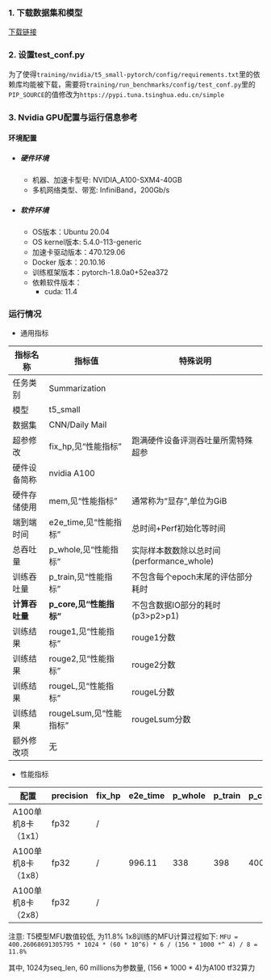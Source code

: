### 1. 下载数据集和模型
[下载链接](https://bd.bcebos.com/klx-pytorch-ipipe-bd/flagperf/datasets/t5_small_train.tar) 

### 2. 设置test_conf.py

为了使得`training/nvidia/t5_small-pytorch/config/requirements.txt`里的依赖库均能被下载，需要将`training/run_benchmarks/config/test_conf.py`里的`PIP_SOURCE`的值修改为`https://pypi.tuna.tsinghua.edu.cn/simple`

### 3. Nvidia GPU配置与运行信息参考
#### 环境配置
- ##### 硬件环境
    - 机器、加速卡型号: NVIDIA_A100-SXM4-40GB
    - 多机网络类型、带宽: InfiniBand，200Gb/s
- ##### 软件环境
   - OS版本：Ubuntu 20.04
   - OS kernel版本: 5.4.0-113-generic
   - 加速卡驱动版本：470.129.06
   - Docker 版本：20.10.16
   - 训练框架版本：pytorch-1.8.0a0+52ea372
   - 依赖软件版本：
     - cuda: 11.4

### 运行情况

* 通用指标

| 指标名称       | 指标值                  | 特殊说明                              |
| -------------- | ----------------------- | ------------------------------------- |
| 任务类别       | Summarization                |                                       |
| 模型           | t5_small                |                                       |
| 数据集         | CNN/Daily Mail            |                                       |
| 超参修改       | fix_hp,见“性能指标” | 跑满硬件设备评测吞吐量所需特殊超参 |
| 硬件设备简称   | nvidia A100             |                                       |
| 硬件存储使用   | mem,见“性能指标”        | 通常称为“显存”,单位为GiB              |
| 端到端时间     | e2e_time,见“性能指标”   | 总时间+Perf初始化等时间               |
| 总吞吐量       | p_whole,见“性能指标”    | 实际样本数数除以总时间(performance_whole) |
| 训练吞吐量     | p_train,见“性能指标”    | 不包含每个epoch末尾的评估部分耗时     |
| **计算吞吐量** | **p_core,见“性能指标”** | 不包含数据IO部分的耗时(p3>p2>p1)      |
| 训练结果       | rouge1,见“性能指标”        | rouge1分数            |
| 训练结果       | rouge2,见“性能指标”        | rouge2分数            |
| 训练结果       | rougeL,见“性能指标”        | rougeL分数            |
| 训练结果       | rougeLsum,见“性能指标”        | rougeLsum分数            |
| 额外修改项     | 无                      |                                       |

* 性能指标

| 配置               | precision | fix_hp | e2e_time | p_whole | p_train | p_core | rouge1  | rouge2  | rougeL  | rougeLsum  | mem |
| ------------------ | --------- | ---- | ---- | ---- | ---- | ---- |  ---- | ---- | ---- | ---- | ---- |
| A100单机8卡（1x1） | fp32 | / | | | | | | | | | |
| A100单机8卡（1x8） | fp32 | / | 996.11 | 338 | 398 | 400 | 41.12 | 18.84 | 29.15 | 38.32 | 35.3 /40.0 |
| A100单机8卡（2x8） | fp32 | / | | | | | | | | | |

注意: T5模型MFU数值较低, 为11.8%
1x8训练的MFU计算过程如下:
`MFU = 400.26068691305795 * 1024 * (60 * 10^6) * 6 / (156 * 1000 *^ 4) / 8 = 11.8%`

其中, 1024为seq_len, 60 millions为参数量, (156 * 1000 * 4)为A100 tf32算力

